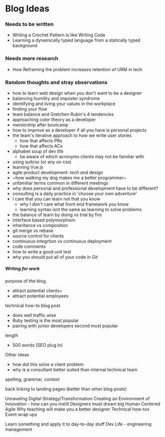# Blog Ideas

### Needs to be written
- Writing a Crochet Pattern is like Writing Code
- Learning a dynamically typed language from a statically typed background

### Needs more research
- How Reframing the problem increases retention of URM in tech

### Random thoughts and stray observations
- how to learn web design when you don't want to be a designer
- balancing humility and imposter syndrome
- identifying and living your values in the workplace
- finding your flow
- team balance and Gretchen Rubin's 4 tendencies
- approaching color theory as a developer
- mentorship after bootcamp
- how to improve as a developer if all you have is personal projects
- the team's iterative approach to how we write user stories
  - how that affects PRs
  - how that affects ACs
- alphabet soup of dev life
  - be aware of which acronyms clients may not be familiar with
- using suitcss (or any oo css)
- learning Vue.js
- agile product development: tech _and_ design
- ~how walking my dog makes me a better programmer~
- unfamiliar terms common in different meetings
- why does personal and professional development have to be different?
- consulting is a daily practice in 'choose your own adventure'
- I care that you can learn not that you know
  - why I don't care what front end framework you know
  - learning syntax isnt the same as learning to solve problems
- the balance of learn by doing vs trial by fire
- interface based polymorphism
- inheritance vs composition
- git merge vs rebase
- source control for clients
- continuous integrtion vs continuous deployment
- code comments
- how to write a good unit test
- why you should put all of your code in Git

##### Writing for work
purpose of the blog
- attract potential clients+
- attract potential employees

technical how-to blog post
- does well traffic wise
- Ruby testing is the most popular
- pairing with junior developers second most popular

length
- 500 words (SEO plug in)

Other ideas
- how did this solve a client problem
- why is a consultant better suited than internal technical team

spelling, grammar, context

back linking to landing pages (better than other blog posts)

Unraveling Digital Strategy/Transformation
Creating an Environment of Innovation - how can you instill 
Designers must dream big
Human Centered Agile
Why teaching will make you a better designer
Technical how-tos
Event wrap ups

Learn something and apply it to day-to-day stuff
Dev Life - engineering management

